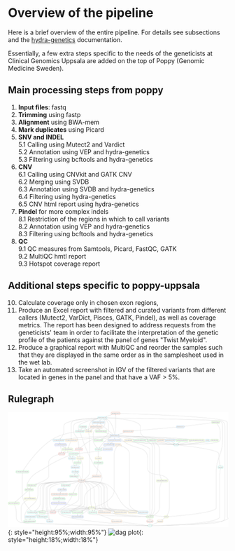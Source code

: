 # Overview of the pipeline
Here is a brief overview of the entire pipeline. For details see subsections and the [hydra-genetics](https://github.com/hydra-genetics/hydra-genetics) documentation.

Essentially, a few extra steps specific to the needs of the geneticists at Clinical Genomics Uppsala are added
on the top of Poppy (Genomic Medicine Sweden).


## Main processing steps from poppy
1. **Input files**: fastq
2. **Trimming** using fastp
3. **Alignment** using BWA-mem
4. **Mark duplicates** using Picard
5. **SNV and INDEL**  
  5.1 Calling using Mutect2 and Vardict  
  5.2 Annotation using VEP and hydra-genetics  
  5.3 Filtering using bcftools and hydra-genetics  
6. **CNV**  
  6.1 Calling using CNVkit and GATK CNV  
  6.2 Merging using SVDB  
  6.3 Annotation using SVDB and hydra-genetics  
  6.4 Filtering using hydra-genetics  
  6.5 CNV html report using hydra-genetics
7. **Pindel** for more complex indels  
  8.1 Restriction of the regions in which to call variants  
  8.2 Annotation using VEP and hydra-genetics  
  8.3 Filtering using bcftools and hydra-genetics  
9. **QC**  
  9.1 QC measures from Samtools, Picard, FastQC, GATK  
  9.2 MultiQC hmtl report  
  9.3 Hotspot coverage report  

## Additional steps specific to poppy-uppsala
10. Calculate coverage only in chosen exon regions,
11. Produce an Excel report with filtered and curated variants from different callers (Mutect2, VarDict, Pisces, GATK, Pindel), 
as well as coverage metrics. The report has been designed to address requests from the geneticists' team 
in order to facilitate the interpretation of the genetic profile of the patients against the panel of genes "Twist Myeloid".
12. Produce a graphical report with MultiQC and reorder the samples such that they are displayed in the same order 
as in the samplesheet used in the wet lab.
13. Take an automated screenshot in IGV of the filtered variants that are located in genes in the panel and that have a VAF > 5%.

## Rulegraph
![rule_graph_reference](images/rulegraph.png){: style="height:95%;width:95%"}
![dag plot](images/prealignment.png){: style="height:18%;width:18%"} 